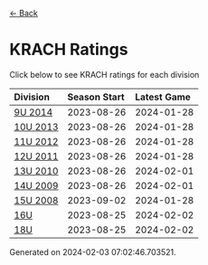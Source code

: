 [<- Back](../readme.md)
# KRACH Ratings
Click below to see KRACH ratings for each division

| Division | Season Start | Latest Game |
| :-- | :-- | :-- |
| [9U 2014](9U-2014-ratings.md) | 2023-08-26 | 2024-01-28 |
| [10U 2013](10U-2013-ratings.md) | 2023-08-26 | 2024-01-28 |
| [11U 2012](11U-2012-ratings.md) | 2023-08-26 | 2024-01-28 |
| [12U 2011](12U-2011-ratings.md) | 2023-08-26 | 2024-01-28 |
| [13U 2010](13U-2010-ratings.md) | 2023-08-26 | 2024-02-01 |
| [14U 2009](14U-2009-ratings.md) | 2023-08-26 | 2024-02-01 |
| [15U 2008](15U-2008-ratings.md) | 2023-09-02 | 2024-01-28 |
| [16U](16U-ratings.md) | 2023-08-25 | 2024-02-02 |
| [18U](18U-ratings.md) | 2023-08-25 | 2024-02-02 |

Generated on 2024-02-03 07:02:46.703521.
